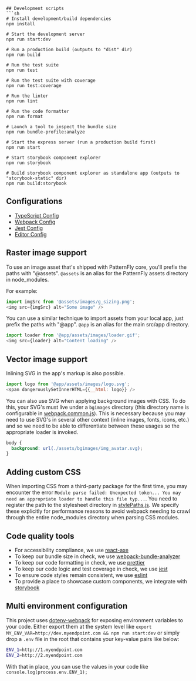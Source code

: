 ```
## Development scripts
```sh
# Install development/build dependencies
npm install

# Start the development server
npm run start:dev

# Run a production build (outputs to "dist" dir)
npm run build

# Run the test suite
npm run test

# Run the test suite with coverage
npm run test:coverage

# Run the linter
npm run lint

# Run the code formatter
npm run format

# Launch a tool to inspect the bundle size
npm run bundle-profile:analyze

# Start the express server (run a production build first)
npm run start

# Start storybook component explorer
npm run storybook

# Build storybook component explorer as standalone app (outputs to "storybook-static" dir)
npm run build:storybook
```

## Configurations
* [TypeScript Config](./tsconfig.json)
* [Webpack Config](./webpack.common.js)
* [Jest Config](./jest.config.js)
* [Editor Config](./.editorconfig)

## Raster image support

To use an image asset that's shipped with PatternFly core, you'll prefix the paths with "@assets". `@assets` is an alias for the PatternFly assets directory in node_modules.

For example:
```js
import imgSrc from '@assets/images/g_sizing.png';
<img src={imgSrc} alt="Some image" />
```

You can use a similar technique to import assets from your local app, just prefix the paths with "@app". `@app` is an alias for the main src/app directory.

```js
import loader from '@app/assets/images/loader.gif';
<img src={loader} alt="Content loading" />
```

## Vector image support
Inlining SVG in the app's markup is also possible.

```js
import logo from '@app/assets/images/logo.svg';
<span dangerouslySetInnerHTML={{__html: logo}} />
```

You can also use SVG when applying background images with CSS. To do this, your SVG's must live under a `bgimages` directory (this directory name is configurable in [webpack.common.js](./webpack.common.js#L5)). This is necessary because you may need to use SVG's in several other context (inline images, fonts, icons, etc.) and so we need to be able to differentiate between these usages so the appropriate loader is invoked.
```css
body {
  background: url(./assets/bgimages/img_avatar.svg);
}
```

## Adding custom CSS
When importing CSS from a third-party package for the first time, you may encounter the error `Module parse failed: Unexpected token... You may need an appropriate loader to handle this file typ...`. You need to register the path to the stylesheet directory in [stylePaths.js](./stylePaths.js). We specify these explicitly for performance reasons to avoid webpack needing to crawl through the entire node_modules directory when parsing CSS modules.

## Code quality tools
* For accessibility compliance, we use [react-axe](https://github.com/dequelabs/react-axe)
* To keep our bundle size in check, we use [webpack-bundle-analyzer](https://github.com/webpack-contrib/webpack-bundle-analyzer)
* To keep our code formatting in check, we use [prettier](https://github.com/prettier/prettier)
* To keep our code logic and test coverage in check, we use [jest](https://github.com/facebook/jest)
* To ensure code styles remain consistent, we use [eslint](https://eslint.org/)
* To provide a place to showcase custom components, we integrate with [storybook](https://storybook.js.org/)

## Multi environment configuration
This project uses [dotenv-webpack](https://www.npmjs.com/package/dotenv-webpack) for exposing environment variables to your code. Either export them at the system level like `export MY_ENV_VAR=http://dev.myendpoint.com && npm run start:dev` or simply drop a `.env` file in the root that contains your key-value pairs like below:

```sh
ENV_1=http://1.myendpoint.com
ENV_2=http://2.myendpoint.com
```

With that in place, you can use the values in your code like `console.log(process.env.ENV_1);`
